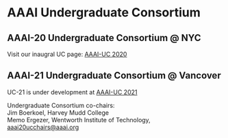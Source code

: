 # AAAI Undergraduate Consortium

## AAAI-20 Undergraduate Consortium @ NYC
Visit our inaugral UC page: [AAAI-UC 2020](./2020.md)

## AAAI-21 Undergraduate Consortium @ Vancover 
UC-21 is under development at [AAAI-UC 2021](./2021.md)

<!-- Markdown example [here](mdex.md) -->

Undergraduate Consortium co-chairs:  
Jim Boerkoel, Harvey Mudd College  
Memo Ergezer, Wentworth Institute of Technology,  
aaai20ucchairs@aaai.org
